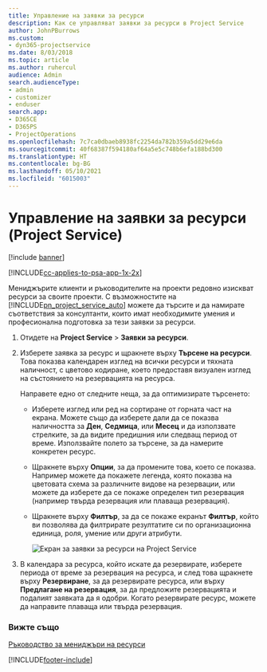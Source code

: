 ```yaml
---
title: Управление на заявки за ресурси
description: Как се управляват заявки за ресурси в Project Service
author: JohnPBurrows
ms.custom:
- dyn365-projectservice
ms.date: 8/03/2018
ms.topic: article
ms.author: ruhercul
audience: Admin
search.audienceType:
- admin
- customizer
- enduser
search.app:
- D365CE
- D365PS
- ProjectOperations
ms.openlocfilehash: 7c7ca0dbaeb8938fc2254da782b359a5dd29e6da
ms.sourcegitcommit: 40f68387f594180af64a5e5c748b6efa188bd300
ms.translationtype: HT
ms.contentlocale: bg-BG
ms.lasthandoff: 05/10/2021
ms.locfileid: "6015003"
---
```

# <a name="manage-resource-requests-project-service"></a>Управление на заявки за ресурси (Project Service)

[!include [banner](../includes/psa-now-project-operations.md)]

[!INCLUDE[cc-applies-to-psa-app-1x-2x](../includes/cc-applies-to-psa-app-1x-2x.md)]

Мениджърите клиенти и ръководителите на проекти редовно изискват ресурси за своите проекти. С възможностите на [!INCLUDE[pn_project_service_auto](../includes/pn-project-service-auto.md)] можете да търсите и да намирате съответствия за консултанти, които имат необходимите умения и професионална подготовка за тези заявки за ресурси.  
  
1. Отидете на **Project Service** > **Заявки за ресурси**.  
  
2. Изберете заявка за ресурс и щракнете върху **Търсене на ресурси**. Това показва календарен изглед на всички ресурси и тяхната наличност, с цветово кодиране, което предоставя визуален изглед на състоянието на резервацията на ресурса.  
  
    Направете едно от следните неща, за да оптимизирате търсенето:  
  
   -   Изберете изглед или ред на сортиране от горната част на екрана. Можете също да изберете дали да се показва наличността за **Ден**, **Седмица**, или **Месец** и да използвате стрелките, за да видите предишния или следващ период от време. Използвайте полето за търсене, за да намерите конкретен ресурс.  
  
   -   Щракнете върху **Опции**, за да промените това, което се показва. Например можете да покажете легенда, която показва на цветовата схема за различните видове на резервации, или можете да изберете да се покаже определен тип резервация (например твърда резервация или плаваща резервация).  
  
   -   Щракнете върху **Филтър**, за да се покаже екранът **Филтър**, който ви позволява да филтрирате резултатите си по организационна единица, роля, умение или други атрибути.  
  
       ![Екран за заявки за ресурси на Project Service](../psa/media/project-service-resource-request-screen.png "Екран за заявки за ресурси на Project Service")  
  
3. В календара за ресурса, който искате да резервирате, изберете периода от време за резервация на ресурса, и след това щракнете върху **Резервиране**, за да резервирате ресурса, или върху **Предлагане на резервация**, за да предложите резервацията и подалият заявката да я одобри. Когато резервирате ресурс, можете да направите плаваща или твърда резервация.  
  
### <a name="see-also"></a>Вижте също  
 [Ръководство за мениджъри на ресурси](../psa/resource-manager-guide.md)


[!INCLUDE[footer-include](../includes/footer-banner.md)]